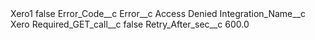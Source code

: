 <?xml version="1.0" encoding="UTF-8"?>
<CustomMetadata xmlns="http://soap.sforce.com/2006/04/metadata" xmlns:xsi="http://www.w3.org/2001/XMLSchema-instance" xmlns:xsd="http://www.w3.org/2001/XMLSchema">
    <label>Xero1</label>
    <protected>false</protected>
    <values>
        <field>Error_Code__c</field>
        <value xsi:nil="true"/>
    </values>
    <values>
        <field>Error__c</field>
        <value xsi:type="xsd:string">Access Denied</value>
    </values>
    <values>
        <field>Integration_Name__c</field>
        <value xsi:type="xsd:string">Xero</value>
    </values>
    <values>
        <field>Required_GET_call__c</field>
        <value xsi:type="xsd:boolean">false</value>
    </values>
    <values>
        <field>Retry_After_sec__c</field>
        <value xsi:type="xsd:double">600.0</value>
    </values>
</CustomMetadata>
